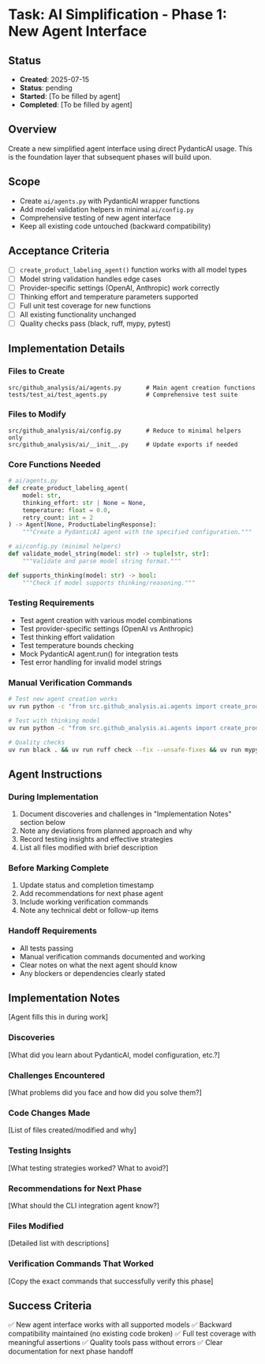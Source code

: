 # Task: AI Simplification - Phase 1: New Agent Interface

## Status
- **Created**: 2025-07-15
- **Status**: pending
- **Started**: [To be filled by agent]
- **Completed**: [To be filled by agent]

## Overview
Create a new simplified agent interface using direct PydanticAI usage. This is the foundation layer that subsequent phases will build upon.

## Scope
- Create `ai/agents.py` with PydanticAI wrapper functions
- Add model validation helpers in minimal `ai/config.py`
- Comprehensive testing of new agent interface
- Keep all existing code untouched (backward compatibility)

## Acceptance Criteria
- [ ] `create_product_labeling_agent()` function works with all model types
- [ ] Model string validation handles edge cases
- [ ] Provider-specific settings (OpenAI, Anthropic) work correctly
- [ ] Thinking effort and temperature parameters supported
- [ ] Full unit test coverage for new functions
- [ ] All existing functionality unchanged
- [ ] Quality checks pass (black, ruff, mypy, pytest)

## Implementation Details

### Files to Create
```
src/github_analysis/ai/agents.py       # Main agent creation functions
tests/test_ai/test_agents.py           # Comprehensive test suite
```

### Files to Modify
```
src/github_analysis/ai/config.py       # Reduce to minimal helpers only
src/github_analysis/ai/__init__.py     # Update exports if needed
```

### Core Functions Needed
```python
# ai/agents.py
def create_product_labeling_agent(
    model: str,
    thinking_effort: str | None = None,
    temperature: float = 0.0,
    retry_count: int = 2
) -> Agent[None, ProductLabelingResponse]:
    """Create a PydanticAI agent with the specified configuration."""

# ai/config.py (minimal helpers)
def validate_model_string(model: str) -> tuple[str, str]:
    """Validate and parse model string format."""

def supports_thinking(model: str) -> bool:
    """Check if model supports thinking/reasoning."""
```

### Testing Requirements
- Test agent creation with various model combinations
- Test provider-specific settings (OpenAI vs Anthropic)
- Test thinking effort validation
- Test temperature bounds checking
- Mock PydanticAI agent.run() for integration tests
- Test error handling for invalid model strings

### Manual Verification Commands
```bash
# Test new agent creation works
uv run python -c "from src.github_analysis.ai.agents import create_product_labeling_agent; agent = create_product_labeling_agent('openai:gpt-4'); print('Agent created successfully')"

# Test with thinking model
uv run python -c "from src.github_analysis.ai.agents import create_product_labeling_agent; agent = create_product_labeling_agent('openai:o1-mini', thinking_effort='high'); print('Thinking agent created')"

# Quality checks
uv run black . && uv run ruff check --fix --unsafe-fixes && uv run mypy . && uv run pytest tests/test_ai/test_agents.py -v
```

## Agent Instructions

### During Implementation
1. Document discoveries and challenges in "Implementation Notes" section below
2. Note any deviations from planned approach and why
3. Record testing insights and effective strategies
4. List all files modified with brief description

### Before Marking Complete
1. Update status and completion timestamp
2. Add recommendations for next phase agent
3. Include working verification commands
4. Note any technical debt or follow-up items

### Handoff Requirements
- All tests passing
- Manual verification commands documented and working
- Clear notes on what the next agent should know
- Any blockers or dependencies clearly stated

## Implementation Notes
[Agent fills this in during work]

### Discoveries
[What did you learn about PydanticAI, model configuration, etc.?]

### Challenges Encountered
[What problems did you face and how did you solve them?]

### Code Changes Made
[List of files created/modified and why]

### Testing Insights
[What testing strategies worked? What to avoid?]

### Recommendations for Next Phase
[What should the CLI integration agent know?]

### Files Modified
[Detailed list with descriptions]

### Verification Commands That Worked
[Copy the exact commands that successfully verify this phase]

## Success Criteria
✅ New agent interface works with all supported models
✅ Backward compatibility maintained (no existing code broken)
✅ Full test coverage with meaningful assertions
✅ Quality tools pass without errors
✅ Clear documentation for next phase handoff